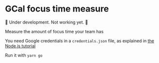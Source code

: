 # GCal focus time measure

🚧 Under development. Not working yet. 🚧

Measure the amount of focus time your team has

You need Google credentials in a `credentials.json` file, as 
explained in [the Node.js tutorial](https://developers.google.com/calendar/api/quickstart/nodejs)

Run it with `yarn go`
